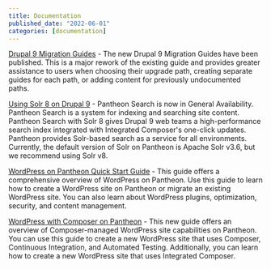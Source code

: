 ```yaml
---
title: Documentation
published_date: "2022-06-01"
categories: [documentation]
---
```

[Drupal 9 Migration Guides](/drupal-migration) - The new Drupal 9 Migration Guides have been published. This is a major rework of the existing guide and provides greater assistance to users when choosing their upgrade path, creating separate guides for each path, or adding content for previously undocumented paths.

[Using Solr 8 on Drupal 9](/guides/solr-drupal/solr-drupal) - Pantheon Search is now in General Availability. Pantheon Search is a system for indexing and searching site content. Pantheon Search with Solr 8 gives Drupal 9 web teams a high-performance search index integrated with Integrated Composer's one-click updates. Pantheon provides Solr-based search as a service for all environments. Currently, the default version of Solr on Pantheon is Apache Solr v3.6, but we recommend using Solr v8.

[WordPress on Pantheon Quick Start Guide](/guides/wordpress-pantheon/) - This guide offers a comprehensive overview of WordPress on Pantheon. Use this guide to learn how to create a WordPress site on Pantheon or migrate an existing WordPress site. You can also learn about WordPress plugins, optimization, security, and content management.

[WordPress with Composer on Pantheon](/guides/wordpress-composer) - This new guide offers an overview of Composer-managed WordPress site capabilities on Pantheon. You can use this guide to create a new WordPress site that uses Composer, Continuous Integration, and Automated Testing. Additionally, you can learn how to create a new WordPress site that uses Integrated Composer.
